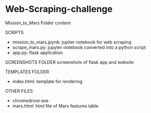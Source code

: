 # Web-Scraping-challenge

Mission_to_Mars Folder content

SCRIPTS
- mission_to_mars.jpynb: jupiter notebook for web scraping
- scrape_mars.py: jupyter notebook converted into a python script
- app.py: flask application

SCREENSHOTS FOLDER
screenshots of flask app and website

TEMPLATES FOLDER
- index.html: template for rendering

OTHER FILES
- chromedriver.exe
- mars.html: html file of Mars features table